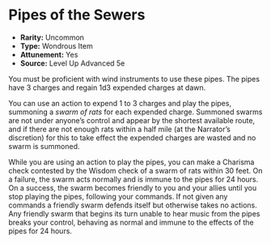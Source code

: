 # Pipes of the Sewers

- **Rarity:** Uncommon
- **Type:** Wondrous Item
- **Attunement:** Yes
- **Source:** Level Up Advanced 5e

You must be proficient with wind instruments to use these pipes. The pipes have 3 charges and regain 1d3 expended charges at dawn. 

You can use an action to expend 1 to 3 charges and play the pipes, summoning a _swarm of rats_  for each expended charge. Summoned swarms are not under anyone’s control and appear by the shortest available route, and if there are not enough rats within a half mile (at the Narrator’s discretion) for this to take effect the expended charges are wasted and no swarm is summoned.

While you are using an action to play the pipes, you can make a Charisma check contested by the Wisdom check of a swarm of rats within 30 feet. On a failure, the swarm acts normally and is immune to the pipes for 24 hours. On a success, the swarm becomes friendly to you and your allies until you stop playing the pipes, following your commands. If not given any commands a friendly swarm defends itself but otherwise takes no actions. Any friendly swarm that begins its turn unable to hear music from the pipes breaks your control, behaving as normal and immune to the effects of the pipes for 24 hours.

